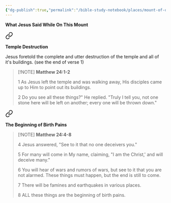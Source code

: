 ```yaml
---
{"dg-publish":true,"permalink":"/bible-study-notebook/places/mount-of-olives/","tags":["Places/Mount-of-Olives"],"created":"2025-06-02T23:52:02.924-04:00","updated":"2025-06-04T01:40:35.457-04:00"}
---
```



**What Jesus Said While On This Mount**


<div class="transclusion internal-embed is-loaded"><a class="markdown-embed-link" href="/bible-study-notebook/people/jesus/prophecies/matthew-24v1-2/" aria-label="Open link"><svg xmlns="http://www.w3.org/2000/svg" width="24" height="24" viewBox="0 0 24 24" fill="none" stroke="currentColor" stroke-width="2" stroke-linecap="round" stroke-linejoin="round" class="svg-icon lucide-link"><path d="M10 13a5 5 0 0 0 7.54.54l3-3a5 5 0 0 0-7.07-7.07l-1.72 1.71"></path><path d="M14 11a5 5 0 0 0-7.54-.54l-3 3a5 5 0 0 0 7.07 7.07l1.71-1.71"></path></svg></a><div class="markdown-embed">




**Temple Destruction**

Jesus foretold the complete and utter destruction of the temple and all of it's buildings. (see the end of verse 1)

> [!NOTE] **Matthew 24:1-2**
>
> 1 As Jesus left the temple and was walking away, His disciples came up to Him to point out its buildings.
>
> 2 Do you see all these things?" He replied. "Truly I tell you, not one stone here will be left on another; every one will be thrown down."




</div></div>



<div class="transclusion internal-embed is-loaded"><a class="markdown-embed-link" href="/bible-study-notebook/people/jesus/prophecies/matthew-24v4-8/" aria-label="Open link"><svg xmlns="http://www.w3.org/2000/svg" width="24" height="24" viewBox="0 0 24 24" fill="none" stroke="currentColor" stroke-width="2" stroke-linecap="round" stroke-linejoin="round" class="svg-icon lucide-link"><path d="M10 13a5 5 0 0 0 7.54.54l3-3a5 5 0 0 0-7.07-7.07l-1.72 1.71"></path><path d="M14 11a5 5 0 0 0-7.54-.54l-3 3a5 5 0 0 0 7.07 7.07l1.71-1.71"></path></svg></a><div class="markdown-embed">





**The Beginning of Birth Pains**

> [!NOTE] **Matthew 24:4-8**
>
> 4 Jesus answered, "See to it that no one deceivers you."
>
> 5 For many will come in My name, claiming, "I am the Christ,' and will deceive many."
>
> 6 You will hear of wars and rumors of wars, but see to it that you are not alarmed. These things must happen, but the end is still to come.
>
> 7 There will be famines and earthquakes in various places.
>
> 8 ALL these things are the beginning of birth pains.




</div></div>



